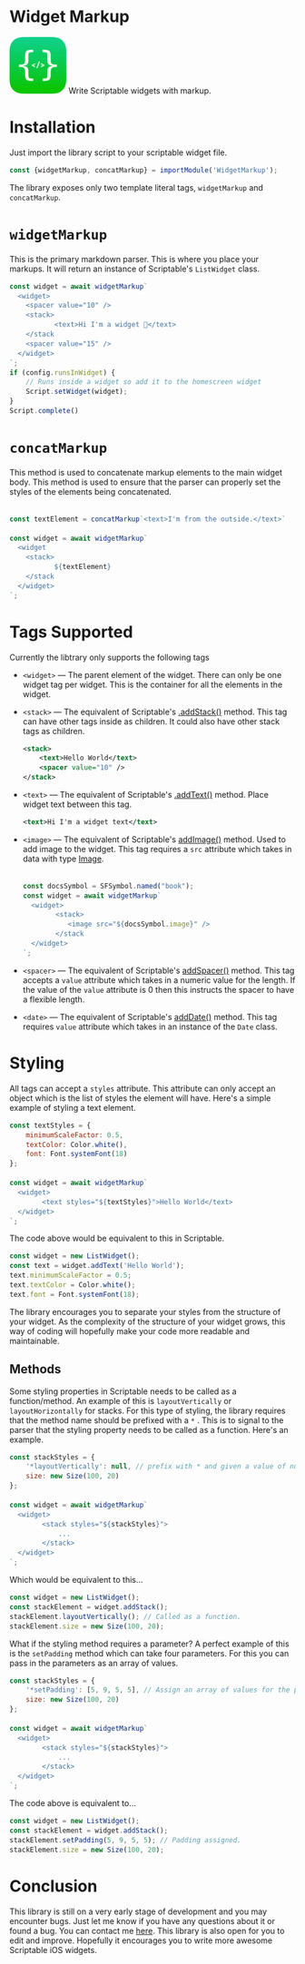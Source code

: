 
# Widget Markup

<img src="https://github.com/rafaelgandi/WidgetMarkup-Scriptable/blob/eb7664a953fee6d0edd61ffe81d1764bcd693541/RoundedIcon.png" width="100" height="100" alt="Widget Markup for Scriptable"> 
Write Scriptable widgets with markup.

# Installation

Just import the library script to your scriptable widget file.

```jsx
const {widgetMarkup, concatMarkup} = importModule('WidgetMarkup');
```

The library exposes only two template literal tags, `widgetMarkup` and `concatMarkup`.

# `widgetMarkup`

This is the primary markdown parser. This is where you place your markups. It will return an instance of Scriptable's `ListWidget` class.

```jsx
const widget = await widgetMarkup`
  <widget>
    <spacer value="10" />
    <stack>
	       <text>Hi I'm a widget 👋</text>
    </stack
    <spacer value="15" />
  </widget>
`;
if (config.runsInWidget) {
    // Runs inside a widget so add it to the homescreen widget
    Script.setWidget(widget);
}
Script.complete()
```

# `concatMarkup`

This method is used to concatenate markup elements to the main widget body. This method is used to ensure that the parser can properly set the styles of the elements being concatenated.

```jsx

const textElement = concatMarkup`<text>I'm from the outside.</text>`

const widget = await widgetMarkup`
  <widget
    <stack>
	       ${textElement}
    </stack
  </widget>
`;
```

# Tags Supported

Currently the libtrary only supports the following tags

- `<widget>` — The parent element of the widget. There can only be one widget tag per widget. This is the container for all the elements in the widget.
- `<stack>` — The equivalent of Scriptable's [.addStack()](https://docs.scriptable.app/widgetstack/) method. This tag can have other tags inside as children. It could also have other stack tags as children.

    ```xml
    <stack>
    	<text>Hello World</text>
    	<spacer value="10" />
    </stack>
    ```

- `<text>` — The equivalent of Scriptable's [.addText()](https://docs.scriptable.app/widgettext/) method. Place widget text between this tag.

    ```xml
    <text>Hi I'm a widget text</text>
    ```

- `<image>` — The equivalent of Scriptable's [addImage()](https://docs.scriptable.app/widgetimage/) method. Used to add image to the widget. This tag requires a `src` attribute which takes in data with type [Image](https://docs.scriptable.app/image/).

    ```jsx

    const docsSymbol = SFSymbol.named("book");
    const widget = await widgetMarkup`
      <widget>
    	    <stack>
    	       <image src="${docsSymbol.image}" />
    	    </stack
      </widget>
    `;
    ```

- `<spacer>` — The equivalent of Scriptable's [addSpacer()](https://docs.scriptable.app/widgetspacer/) method. This tag accepts a `value` attribute which takes in a numeric value for the length. If the value of the `value` attribute is 0 then this instructs the spacer to have a flexible length.
- `<date>` — The equivalent of Scriptable's [addDate()](https://docs.scriptable.app/widgetdate/) method. This tag requires `value` attribute which takes in an instance of the `Date` class.

# Styling

All tags can accept a `styles` attribute. This attribute can only accept an object which is the list of styles the element will have. Here's a simple example of styling a text element.

```jsx
const textStyles = {
	minimumScaleFactor: 0.5,
  	textColor: Color.white(),
  	font: Font.systemFont(18)	
};

const widget = await widgetMarkup`
  <widget>
	    <text styles="${textStyles}">Hello World</text>
  </widget>
`;
```

The code above would be equivalent to this in Scriptable.

```jsx
const widget = new ListWidget();
const text = widget.addText('Hello World');
text.minimumScaleFactor = 0.5;
text.textColor = Color.white();
text.font = Font.systemFont(18);
```

The library encourages you to separate your styles from the structure of your widget. As the complexity of the structure of your widget grows, this way of coding will hopefully make your code more readable and maintainable.

## Methods

Some styling properties in Scriptable needs to be called as a function/method. An example of this is `layoutVertically` or `layoutHorizontally` for stacks. For this type of styling, the library requires that the method name should be prefixed with a `*` . This is to signal to the parser that the styling property needs to be called as a function. Here's an example.

```jsx
const stackStyles = {
    '*layoutVertically': null, // prefix with * and given a value of null if the method does not require a parameter.
    size: new Size(100, 20)
};

const widget = await widgetMarkup`
  <widget>
	    <stack styles="${stackStyles}">
            ...
        </stack>
  </widget>
`;
```

Which would be equivalent to this...

```jsx
const widget = new ListWidget();
const stackElement = widget.addStack();
stackElement.layoutVertically(); // Called as a function.
stackElement.size = new Size(100, 20);
```

What if the styling method requires a parameter? A perfect example of this is the `setPadding` method which can take four parameters. For this you can pass in the parameters as an array of values.

```jsx
const stackStyles = {
    '*setPadding': [5, 9, 5, 5], // Assign an array of values for the parameters
    size: new Size(100, 20)
};

const widget = await widgetMarkup`
  <widget>
	    <stack styles="${stackStyles}">
            ...
        </stack>
  </widget>
`;
```

The code above is equivalent to...

```jsx
const widget = new ListWidget();
const stackElement = widget.addStack();
stackElement.setPadding(5, 9, 5, 5); // Padding assigned.
stackElement.size = new Size(100, 20);
```

# Conclusion

This library is still on a very early stage of development and you may encounter bugs. Just let me know if you have any questions about it or found a bug. You can contact me [here](https://rafaelgandi.com/contact). This library is also open for you to edit and improve. Hopefully it encourages you to write more awesome Scriptable iOS widgets.
